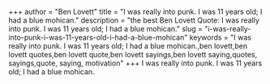+++
author = "Ben Lovett"
title = "I was really into punk. I was 11 years old; I had a blue mohican."
description = "the best Ben Lovett Quote: I was really into punk. I was 11 years old; I had a blue mohican."
slug = "i-was-really-into-punk-i-was-11-years-old-i-had-a-blue-mohican"
keywords = "I was really into punk. I was 11 years old; I had a blue mohican.,ben lovett,ben lovett quotes,ben lovett quote,ben lovett sayings,ben lovett saying,quotes, sayings,quote, saying, motivation"
+++
I was really into punk. I was 11 years old; I had a blue mohican.
